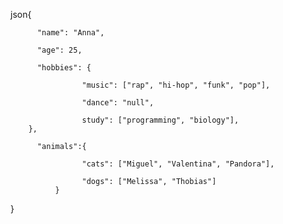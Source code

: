 json{

          "name": "Anna",

          "age": 25,

          "hobbies": {

                    "music": ["rap", "hi-hop", "funk", "pop"],

                    "dance": "null",

                    study": ["programming", "biology"],
        },

          "animals":{

                    "cats": ["Miguel", "Valentina", "Pandora"],

                    "dogs": ["Melissa", "Thobias"]
              }
}
```
